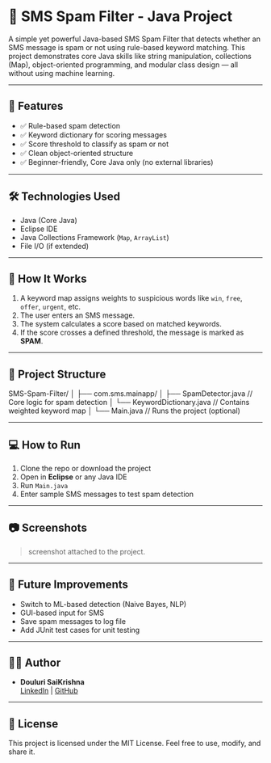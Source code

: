 # 📱 SMS Spam Filter - Java Project

A simple yet powerful Java-based SMS Spam Filter that detects whether an SMS message is spam or not using rule-based keyword matching. This project demonstrates core Java skills like string manipulation, collections (Map), object-oriented programming, and modular class design — all without using machine learning.

---

## 🚀 Features

- ✅ Rule-based spam detection
- ✅ Keyword dictionary for scoring messages
- ✅ Score threshold to classify as spam or not
- ✅ Clean object-oriented structure
- ✅ Beginner-friendly, Core Java only (no external libraries)

---

## 🛠️ Technologies Used

- Java (Core Java)
- Eclipse IDE
- Java Collections Framework (`Map`, `ArrayList`)
- File I/O (if extended)

---

## 🧠 How It Works

1. A keyword map assigns weights to suspicious words like `win`, `free`, `offer`, `urgent`, etc.
2. The user enters an SMS message.
3. The system calculates a score based on matched keywords.
4. If the score crosses a defined threshold, the message is marked as **SPAM**.

---

## 📁 Project Structure

SMS-Spam-Filter/
│
├── com.sms.mainapp/
│ ├── SpamDetector.java // Core logic for spam detection
│ └── KeywordDictionary.java // Contains weighted keyword map
│
└── Main.java // Runs the project (optional)

---

## 💻 How to Run

1. Clone the repo or download the project
2. Open in **Eclipse** or any Java IDE
3. Run `Main.java`
4. Enter sample SMS messages to test spam detection

---

## 📷 Screenshots

> screenshot attached to the project.

---

## 🧩 Future Improvements

- Switch to ML-based detection (Naive Bayes, NLP)
- GUI-based input for SMS
- Save spam messages to log file
- Add JUnit test cases for unit testing

---

## 🧑‍💻 Author

- **Douluri SaiKrishna**  
  [LinkedIn](https://www.linkedin.com/in/doulurisai) | [GitHub](https://github.com/saikrishnaCEO)

---

## 📜 License

This project is licensed under the MIT License. Feel free to use, modify, and share it.


